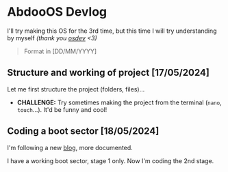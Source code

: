# AbdooOS Devlog

I'll try making this OS for the 3rd time, but this time 
I will try understanding by myself _(thank you [osdev](https://wiki.osdev.org/) <3)_

> Format in [DD/MM/YYYY]

## Structure and working of project [17/05/2024]

Let me first structure the project (folders, files)...

-   **CHALLENGE:** Try sometimes making the project from the terminal (`nano`, `touch`...).
    It'd be funny and cool!

## Coding a boot sector [18/05/2024]

I'm following a new [blog](http://www.brokenthorn.com/Resources/OSDevIndex.html), 
more documented.

I have a working boot sector, stage 1 only. Now I'm coding the 2nd stage.